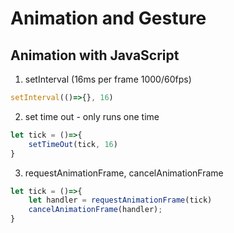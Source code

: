 # Animation and Gesture
## Animation with JavaScript
1. setInterval (16ms per frame 1000/60fps)
```js
setInterval(()=>{}, 16)
```
2. set time out - only runs one time
```js
let tick = ()=>{
    setTimeOut(tick, 16)
}
```
3. requestAnimationFrame, cancelAnimationFrame
```js
let tick = ()=>{
    let handler = requestAnimationFrame(tick)
    cancelAnimationFrame(handler);
}
```

